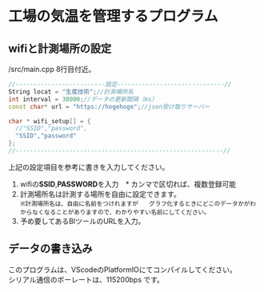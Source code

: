 # 工場の気温を管理するプログラム   

## wifiと計測場所の設定    
 /src/main.cpp 8行目付近。
```C++
//-------------------------設定------------------------------//
String locat = "生産技術";//計測場所名
int interval = 30000;//データの更新間隔（ms）
const char* url = "https://hogehoge";//json受け取りサーバー

char * wifi_setup[] = {
  //"SSID","password",
  "SSID","password"
};
//----------------------------------------------------------//
```  
 上記の設定項目を参考に書きを入力してください。  
1. wifiの**SSID**,**PASSWORD**を入力　* カンマで区切れば、複数登録可能   
1. 計測場所名は計測する場所を自由に設定できます。   
`※計測場所名は、自由に名前をつけれますが  
グラフ化するときにどこのデータかがわからなくなることがありますので、わかりやすい名前にしてください。`    
1. 予め要してあるBIツールのURLを入力。

 ## データの書き込み  
 このプログラムは、VScodeのPlatformIOにてコンパイルしてください。  
 シリアル通信のボーレートは、115200bps です。  


